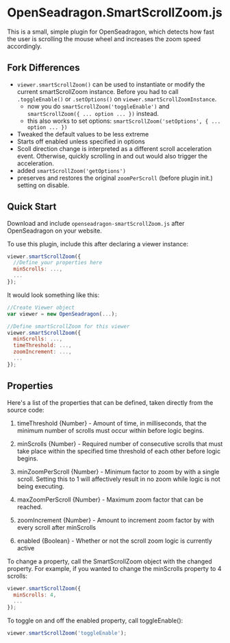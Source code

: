 # OpenSeadragon.SmartScrollZoom.js
This is a small, simple plugin for OpenSeadragon, which detects how fast the user is scrolling the mouse wheel and increases the zoom speed accordingly.

## Fork Differences
- `viewer.smartScrollZoom()` can be used to instantiate or modify the current smartScrollZoom instance. Before you had to call `.toggleEnable()` or `.setOptions()` on `viewer.smartScrollZoomInstance`.
  - now you do `smartScrollZoom('toggleEnable')` and `smartScrollZoom({ ... option ... })` instead.
  - this also works to set options: `smartScrollZoom('setOptions', { ... option ... })` 
- Tweaked the default values to be less extreme
- Starts off enabled unless specified in options
- Scoll direction change is interpreted as a different scroll acceleration event. Otherwise, quickly scrolling in and out would also trigger the acceleration.
- added `smartScrollZoom('getOptions')`
- preserves and restores the original `zoomPerScroll` (before plugin init.) setting on disable.

## Quick Start

Download and include `openseadragon-smartScrollZoom.js` after OpenSeadragon on your website.

To use this plugin, include this after declaring a viewer instance:
`````javascript
viewer.smartScrollZoom({
  //Define your properties here
  minScrolls: ...,
  ...
});
`````
It would look something like this:
`````javascript
//Create Viewer object
var viewer = new OpenSeadragon(...);

//Define smartScrollZoom for this viewer
viewer.smartScrollZoom({
  minScrolls: ...,
  timeThreshold: ...,
  zoomIncrement: ...,
  ...
});
`````

## Properties
Here's a list of the properties that can be defined, taken directly from the source code:
1. timeThreshold {Number} - Amount of time, in milliseconds, that the minimum number of scrolls must occur within before logic begins.

2. minScrolls {Number} - Required number of consecutive scrolls that must take place within the specified time threshold of each other before logic begins.

3. minZoomPerScroll {Number} - Minimum factor to zoom by with a single scroll. Setting this to 1 will affectively result in no zoom while logic is not being executing.

4. maxZoomPerScroll {Number} - Maximum zoom factor that can be reached.

5. zoomIncrement {Number} - Amount to increment zoom factor by with every scroll after minScrolls

6. enabled {Boolean} - Whether or not the scroll zoom logic is currently active

To change a property, call the SmartScrollZoom object with the changed property. For example, if you wanted to change the minScrolls property to 4 scrolls:
`````javascript
viewer.smartScrollZoom({
  minScrolls: 4,
  ...
});
`````
To toggle on and off the enabled property, call toggleEnable():

`````javascript
viewer.smartScrollZoom('toggleEnable');
`````
